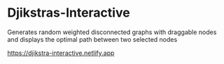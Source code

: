 # Djikstras-Interactive
Generates random weighted disconnected graphs with draggable nodes and displays the optimal path between two selected nodes

https://djikstra-interactive.netlify.app

